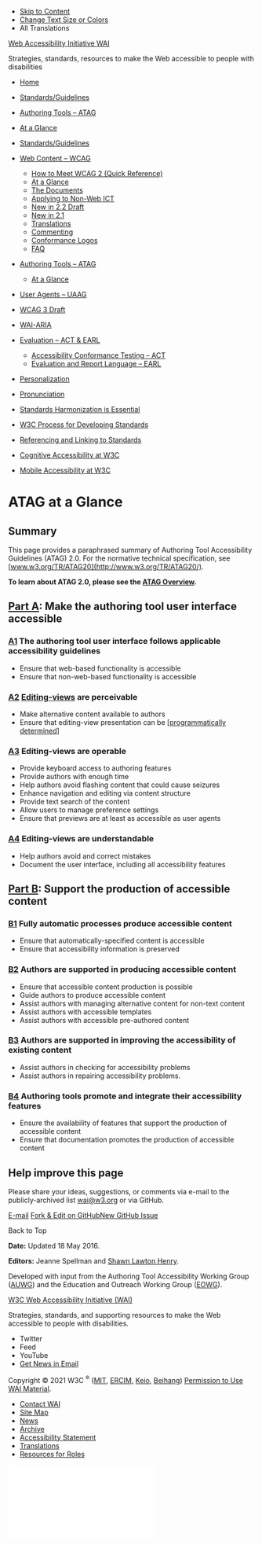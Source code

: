 -   [Skip to Content](#main)
-   [Change Text Size or Colors](/WAI/meta/customize/)
-   All Translations

<a href="/WAI/" class="home"><span class="wai"><span class="wa">Web Accessibility</span> <span class="i"><span class="initieative">Initiative</span> <span>WAI</span></span></span></a>

Strategies, standards, resources to make the Web accessible to people with disabilities



<!-- -->

-   [Home](/WAI/)
-   [Standards/Guidelines](/WAI/standards-guidelines/)
-   [Authoring Tools – ATAG](/WAI/standards-guidelines/atag/)
-   [At a Glance](/WAI/standards-guidelines/atag/glance/)

-   <a href="/WAI/standards-guidelines/" class="page-link"><span>Standards/Guidelines</span></a>
-   <a href="/WAI/standards-guidelines/wcag/" class="page-link"><span>Web Content – WCAG</span></a>
    -   <a href="https://www.w3.org/WAI/WCAG21/quickref/" class="page-link"><span>How to Meet WCAG 2 (Quick Reference)</span></a>
    -   <a href="/WAI/standards-guidelines/wcag/glance/" class="page-link"><span>At a Glance</span></a>
    -   <a href="/WAI/standards-guidelines/wcag/docs/" class="page-link"><span>The Documents</span></a>
    -   <a href="/WAI/standards-guidelines/wcag/non-web-ict/" class="page-link"><span>Applying to Non-Web ICT</span></a>
    -   <a href="/WAI/standards-guidelines/wcag/new-in-22/" class="page-link"><span>New in 2.2 Draft</span></a>
    -   <a href="/WAI/standards-guidelines/wcag/new-in-21/" class="page-link"><span>New in 2.1</span></a>
    -   <a href="/WAI/standards-guidelines/wcag/translations/" class="page-link"><span>Translations</span></a>
    -   <a href="/WAI/standards-guidelines/wcag/commenting/" class="page-link"><span>Commenting</span></a>
    -   <a href="/WAI/standards-guidelines/wcag/conformance-logos/" class="page-link"><span>Conformance Logos</span></a>
    -   <a href="/WAI/standards-guidelines/wcag/faq/" class="page-link"><span>FAQ</span></a>
-   <a href="/WAI/standards-guidelines/atag/" class="page-link"><span>Authoring Tools – ATAG</span></a>
    -   <a href="/WAI/standards-guidelines/atag/glance/" class="page-link"><span>At a Glance</span></a>
-   <a href="/WAI/standards-guidelines/uaag/" class="page-link"><span>User Agents – UAAG</span></a>
-   <a href="/WAI/standards-guidelines/wcag/wcag3-intro/" class="page-link"><span>WCAG 3 Draft</span></a>
-   <a href="/WAI/standards-guidelines/aria/" class="page-link"><span>WAI-ARIA</span></a>
-   <a href="/WAI/standards-guidelines/evaluation/" class="page-link"><span>Evaluation – ACT &amp; EARL</span></a>
    -   <a href="/WAI/standards-guidelines/act/" class="page-link"><span>Accessibility Conformance Testing – ACT</span></a>
    -   <a href="/WAI/standards-guidelines/earl/" class="page-link"><span>Evaluation and Report Language – EARL</span></a>
-   <a href="/WAI/personalization/" class="page-link"><span>Personalization</span></a>
-   <a href="/WAI/pronunciation/" class="page-link"><span>Pronunciation</span></a>
-   <a href="/WAI/standards-guidelines/harmonization/" class="page-link"><span>Standards Harmonization is Essential</span></a>
-   <a href="/WAI/standards-guidelines/w3c-process/" class="page-link"><span>W3C Process for Developing Standards</span></a>
-   <a href="/WAI/standards-guidelines/linking/" class="page-link"><span>Referencing and Linking to Standards</span></a>
-   <a href="/WAI/cognitive/" class="page-link"><span>Cognitive Accessibility at W3C</span></a>
-   <a href="/WAI/standards-guidelines/mobile/" class="page-link"><span>Mobile Accessibility at W3C</span></a>

ATAG at a Glance
================

Summary
-------

This page provides a paraphrased summary of Authoring Tool Accessibility Guidelines (ATAG) 2.0. For the normative technical specification, see [www.w3.org/TR/ATAG20](http://www.w3.org/TR/ATAG20/).

**To learn about ATAG 2.0, please see the [ATAG Overview](http://www.w3.org/WAI/intro/atag.php).**

[Part A](http://www.w3.org/TR/ATAG20/#part_a): Make the authoring tool user interface accessible
------------------------------------------------------------------------------------------------

### [A1](http://www.w3.org/TR/ATAG20/#principle_a1) The authoring tool user interface follows applicable accessibility guidelines

-   Ensure that web-based functionality is accessible
-   Ensure that non-web-based functionality is accessible

### [A2](http://www.w3.org/TR/ATAG20/#principle_a2) [Editing-views](http://www.w3.org/TR/ATAG20/#def-Editing-View) are perceivable

-   Make alternative content available to authors
-   Ensure that editing-view presentation can be \[[programmatically determined](http://www.w3.org/TR/ATAG20/#def-Programmatically-Determined)\]

### [A3](http://www.w3.org/TR/ATAG20/#principle_a3) Editing-views are operable

-   Provide keyboard access to authoring features
-   Provide authors with enough time
-   Help authors avoid flashing content that could cause seizures
-   Enhance navigation and editing via content structure
-   Provide text search of the content
-   Allow users to manage preference settings
-   Ensure that previews are at least as accessible as user agents

### [A4](http://www.w3.org/TR/ATAG20/#principle_a4) Editing-views are understandable

-   Help authors avoid and correct mistakes
-   Document the user interface, including all accessibility features

[Part B](http://www.w3.org/TR/ATAG20/#part_b): Support the production of accessible content
-------------------------------------------------------------------------------------------

### [B1](http://www.w3.org/TR/ATAG20/#principle_b1) Fully automatic processes produce accessible content

-   Ensure that automatically-specified content is accessible
-   Ensure that accessibility information is preserved

### [B2](http://www.w3.org/TR/ATAG20/#principle_b2) Authors are supported in producing accessible content

-   Ensure that accessible content production is possible
-   Guide authors to produce accessible content
-   Assist authors with managing alternative content for non-text content
-   Assist authors with accessible templates
-   Assist authors with accessible pre-authored content

### [B3](http://www.w3.org/TR/ATAG20/#principle_b3) Authors are supported in improving the accessibility of existing content

-   Assist authors in checking for accessibility problems
-   Assist authors in repairing accessibility problems.

### [B4](http://www.w3.org/TR/ATAG20/#principle_b4) Authoring tools promote and integrate their accessibility features

-   Ensure the availability of features that support the production of accessible content
-   Ensure that documentation promotes the production of accessible content

Help improve this page
----------------------

Please share your ideas, suggestions, or comments via e-mail to the publicly-archived list [wai@w3.org](mailto:wai@w3.org?subject=%5Ben%5D%20ATAG%20at%20a%20Glance) or via GitHub.

<a href="mailto:wai@w3.org?subject=%5Ben%5D%20ATAG%20at%20a%20Glance&amp;body=%5Bput%20comment%20here...%5D%5Cn%5CnI%20give%20permission%20to%20share%20this%20to%20a%20publicly-archived%20e-mail%20list.%22%7D" class="button"><span>E-mail</span></a> <a href="https://github.com/w3c/wai-intro-atag/edit/master/content/glance.md" class="button"><span>Fork &amp; Edit on GitHub</span></a><a href="https://github.com/w3c/wai-intro-atag/issues/new" class="button"><span>New GitHub Issue</span></a>

Back to Top

**Date:** Updated 18 May 2016.

**Editors:** Jeanne Spellman and [Shawn Lawton Henry](http://www.w3.org/People/shawn).

Developed with input from the Authoring Tool Accessibility Working Group ([AUWG](https://www.w3.org/WAI/AU/)) and the Education and Outreach Working Group ([EOWG](http://www.w3.org/WAI/EO/)).

<a href="https://www.w3.org/WAI/" class="largelink">W3C Web Accessibility Initiative (WAI)</a>

Strategies, standards, and supporting resources to make the Web accessible to people with disabilities.

-   Twitter
-   Feed
-   YouTube
-   <a href="https://www.w3.org/WAI/news/subscribe/" class="button">Get News in Email</a>

Copyright © 2021 W3C <sup>®</sup> ([MIT](https://www.csail.mit.edu/), [ERCIM](https://www.ercim.eu/), [Keio](https://www.keio.ac.jp/), [Beihang](https://ev.buaa.edu.cn)) [Permission to Use WAI Material](/WAI/about/using-wai-material/).

-   [Contact WAI](/WAI/about/contacting/)
-   [Site Map](/WAI/sitemap/)
-   [News](/WAI/news/)
-   [Archive](/WAI/sitemap/#archive)
-   [Accessibility Statement](/WAI/about/accessibility-statement/)
-   [Translations](/WAI/translations/)
-   [Resources for Roles](/WAI/roles/)

![](//www.w3.org/analytics/piwik/piwik.php?idsite=328&rec=1)
